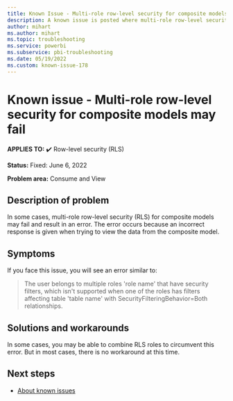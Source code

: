 ```yaml
---
title: Known Issue - Multi-role row-level security for composite models may fail
description: A known issue is posted where multi-role row-level security (RLS) for composite models may fail and result in an error.
author: mihart
ms.author: mihart
ms.topic: troubleshooting  
ms.service: powerbi
ms.subservice: pbi-troubleshooting
ms.date: 05/19/2022
ms.custom: known-issue-178
---
```


# Known issue - Multi-role row-level security for composite models may fail

**APPLIES TO:** ✔️ Row-level security (RLS)

**Status:** Fixed: June 6, 2022

**Problem area:** Consume and View

## Description of problem

In some cases, multi-role row-level security (RLS) for composite models may fail and result in an error.  The error occurs because an incorrect response is given when trying to view the data from the composite model.

## Symptoms

If you face this issue, you will see an error similar to:
> The user belongs to multiple roles 'role name' that have security filters, which isn't supported when one of the roles has filters affecting table 'table name' with SecurityFilteringBehavior=Both relationships.

## Solutions and workarounds

In some cases, you may be able to combine RLS roles to circumvent this error. But in most cases, there is no workaround at this time.

## Next steps

- [About known issues](power-bi-known-issues.md)
